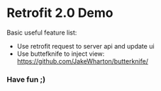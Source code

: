 # Retrofit 2.0 Demo

Basic useful feature list:

 * Use retrofit request to server api and update ui
 * Use buttefknife to inject view: https://github.com/JakeWharton/butterknife/



### Have fun ;)